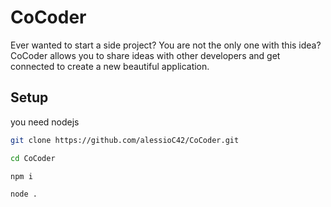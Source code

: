 # CoCoder
Ever wanted to start a side project? You are not the only one with this idea? CoCoder allows you to share ideas with other developers and get connected to create a new beautiful application.

## Setup
you need nodejs

```bash
git clone https://github.com/alessioC42/CoCoder.git
```

```bash
cd CoCoder
```

```bash
npm i
```

```bash
node .
```
